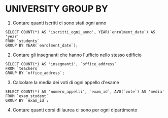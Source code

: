 # UNIVERSITY GROUP BY

1) Contare quanti iscritti ci sono stati ogni anno
  ```MYSQL
  SELECT COUNT(*) AS 'iscritti_ogni_anno', YEAR(`enrolment_date`) AS 'year'
  FROM `students`
  GROUP BY YEAR(`enrolment_date`);
  ```

2) Contare gli insegnanti che hanno l'ufficio nello stesso edificio
  ```MYSQL
  SELECT COUNT(*) AS 'insegnanti', `office_address`
  FROM `teachers`
  GROUP BY `office_address`;
  ```

3) Calcolare la media dei voti di ogni appello d'esame
  ```MYSQL
  SELECT COUNT(*) AS 'numero_appelli', `exam_id`, AVG(`vote`) AS 'media'
  FROM `exam_student`
  GROUP BY `exam_id`;
  ```

4) Contare quanti corsi di laurea ci sono per ogni dipartimento
  ```MYSQL
  ```